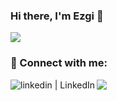 ### Hi there, I'm Ezgi 👋




<img src="https://github-readme-stats.vercel.app/api?username=ezgihareket&&show_icons=true&icon_color=805AD5&text_color=718096&bg_color=ffffff00&hide_title=false&include_all_commits=true&count_private=true&hide_border=false"> 



### 📩 Connect with me:

[<img align="left" alt="linkedin | LinkedIn" src="https://img.shields.io/badge/linkedin-%230077B5.svg?style=for-the-badge&logo=linkedin&logoColor=white" />][linkedin]
[<img align="left" src="https://img.shields.io/badge/Gmail-D14836?style=for-the-badge&logo=gmail&logoColor=white" />][gmail]


<br />


[linkedin]: https://www.linkedin.com/in/ezgi-hareket-94b11215a/
[gmail]: mailto:ezgihareket@gmail.com
<br />

<!--
[<img align="left" height="24" width="24" src="https://cdn.jsdelivr.net/npm/simple-icons@v4/icons/gmail.svg" />][gmail]
<img src="https://github-readme-stats.vercel.app/api?username=ezgihareket&&show_icons=true&title_color=2d77dc&icon_color=2d77dc&text_color=2d77dc&bg_color=22272e&hide_border=false">

https://github-readme-stats.vercel.app/api?username=andrey-helldar&show_icons=true&icon_color=805AD5&text_color=718096&bg_color=ffffff00&hide_title=true&include_all_commits=true&count_private=true&hide_border=true

**ezgihareket/ezgihareket** is a ✨ _special_ ✨ repository because its `README.md` (this file) appears on your GitHub profile.

Here are some ideas to get you started:

- 🔭 I’m currently working on ...
- 🌱 I’m currently learning ...
- 👯 I’m looking to collaborate on ...
- 🤔 I’m looking for help with ...
- 💬 Ask me about ...
- 📫 How to reach me: ...
- 😄 Pronouns: ...
- ⚡ Fun fact: ...
-->
